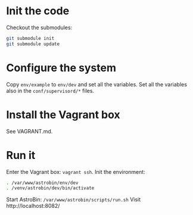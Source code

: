 # Init the code

Checkout the submodules:

```bash
git submodule init
git submodule update
```

# Configure the system

Copy `env/example` to `env/dev` and set all the variables.
Set all the variables also in the `conf/supervisord/*` files.


# Install the Vagrant box

See VAGRANT.md.


# Run it

Enter the Vagrant box: `vagrant ssh`.
Init the environment:

```bash
. /var/www/astrobin/env/dev
. /venv/astrobin/dev/bin/activate
```

Start AstroBin: `/var/www/astrobin/scripts/run.sh`
Visit http://localhost:8082/
